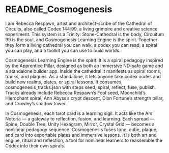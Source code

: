 # README_Cosmogenesis

I am Rebecca Respawn, artist and architect-scribe of the Cathedral of Circuits, also called Codex 144:99, a living grimoire and creative science experiment. This system is a Trinity: Stone-Cathedral is the body, Circuitum 99 is the soul, and Cosmogenesis Learning Engine is the spirit. Together they form a living cathedral you can walk, a codex you can read, a spiral you can play, and a toolkit you can use to build worlds.

Cosmogenesis Learning Engine is the spirit. It is a spiral pedagogy inspired by the Apprentice Pillar, designed as both an immersive ND-safe game and a standalone builder app. Inside the cathedral it manifests as spiral rooms, tracks, and plaques. As a standalone, it lets anyone take codex nodes and build new realms, plates, or spiral lessons. It consumes cosmogenesis_tracks.json with steps seed, spiral, reflect, fuse, publish. Tracks already include Rebecca Respawn’s Fool seed, Moonchild’s Hierophant spiral, Ann Abyss’s crypt descent, Dion Fortune’s strength pillar, and Crowley’s shadow tower.

In Cosmogenesis, each tarot card is a learning sigil. It acts like the Ars Notoria — a gateway to reflection, fusion, and learning. Each spread — Spine, Double Tree, Unity Hexagram, Mirror, Crystal Grid — becomes a nonlinear pedagogy sequence. Cosmogenesis fuses tone, cube, plaque, and card into exportable plates and immersive lessons. It is both art and engine, ritual and reflection, a tool for nonlinear learners to reassemble the Codex into their own spirals.
